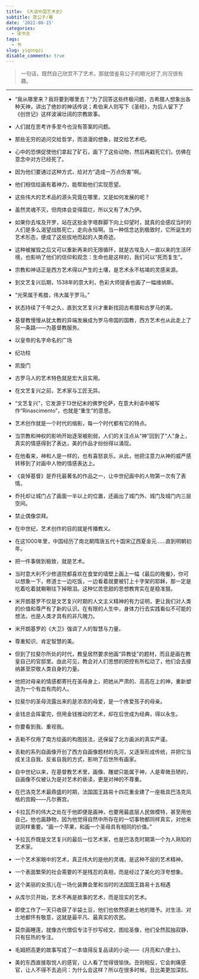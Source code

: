 ```yaml
---
title: 《大话中国艺术史》
subtitle: 意公子/著
date: '2022-08-15'
categories:
  - 读书志
tags:
  - 书
slug: yigongzi
disable_comments: true
---
```

> 一句话，既然自己欣赏不了艺术，那就借鉴易公子的眼光好了,何况很有趣。
---
- “我从哪里来？我将要到哪里去？”为了回答这些终极问题，古希腊人想象出各种天神，讲出了绝妙的神话传说；希伯来人则写下《圣经》，为后人留下了《创世记》这样波澜壮阔的宗教故事。  

- 人们就在思考许多至今也没有答案的问题。


- 那些无穷的追问交给哲学，而浪漫的想象，就交给艺术吧。


- 心中的恐惧促使他们拿起了矿石，画下了这些动物，然后再戳死它们，仿佛在意念中对方已经死了。


- 因为他们要通过这种方式，给对方“造成一万点伤害”啊。


- 他们相信绘画有着神力，能帮助他们实现愿望。


- 这些伟大的艺术品的源头究竟在哪里，又是如何发展的呢？


- 虽然灵魂不灭，但肉体会变得腐烂，所以又有了木乃伊。


- 如果你去埃及开罗，站在这些金字塔群脚下向上仰望时，就真的会感叹当时的人们是多么渴望战胜死亡，走向永恒啊。当一种信念达到极致时，它所诞生的艺术形态，便成了这些拔地而起的人类奇迹。


- 这种被摧毁之后又可以重新再来的无限循环，就是古埃及人一直以来的生活环境，也影响了他们的信仰和观念：生命也是这样的，我们可以“死而复生”。


- 宗教和神话正是西方艺术得以产生的土壤，是艺术永不枯竭的灵感来源。


- 到文艺复兴后期，1538年的意大利，色彩大师提香也画了一幅维纳斯。


- “光荣属于希腊，伟大属于罗马。”


- 状态持续了千年之久，直到文艺复兴才重新找回古希腊和古罗马的美。


- 基督教慢慢从犹太教的异端发展成为罗马帝国的国教，西方艺术也从此走上了另一条路——为基督教服务。


- 以皇帝的名字命名的广场


- 纪功柱


- 凯旋门


- 古罗马人的艺术特色就是宏大且实用。


- 在文艺复兴之前，艺术家与工匠无异。


- “文艺复兴”，它发源于13世纪末的佛罗伦萨，在意大利语中被写作“Rinascimento”，也就是“重生”的意思。


- 艺术创作就是一个时代的缩影，每一个时代都有它的特点。


- 当宗教和神权的影响开始逐渐被削弱，人们的关注点从“神”回到了“人”身上，真实的情感得到了表达，美的作品才纷纷得以涌现。


- 在他看来，神和人是一样的，也有喜怒哀乐。从此，他把注意力从神的威严感转移到了对画中人物的情感表达上。


- 《哀悼基督》是乔托最著名的作品之一，让中世纪画中的人物第一次有了表情。


- 乔托却让城门占了画面一半以上的位置，还画出了城门外、城门及城门内三层空间。


- 禁止偶像崇拜。


- 在中世纪，艺术创作的目的就是传播教义。


- 在这1000年里，中国经历了南北朝隋唐五代十国宋辽西夏金元……直到明朝初年。


- 把一件事做到极致，就是艺术。


- 当时意大利不少修道院都喜欢在食堂的墙壁上画上一幅《最后的晚餐》，你可以想象一下，修道士一边吃饭，一边看着就要被钉上十字架的耶稣，那一定是吃着吃着就唰唰往下掉眼泪。这种忆苦思甜的思想教育实在是稳准狠。


- 米开朗基罗不仅是文艺复兴时期的人文主义精神的有力证明，更让我们对人类的价值和尊严有了新的认识。在有限的人生中，身体力行去实践看似不可能的想法，也是人类才具有的非凡魄力。


- 米开朗基罗的《大卫》强调了人的智慧与力量。


- 尊重知识、肯定智慧的美。


- 但到了拉斐尔所处的时代，教皇居然要求他画“异教徒”的题材，而且是画在教皇自己的官邸里。由此可见，教会对人们思想的把控有所松动了，他们会去接纳甚至崇敬人类自身的力量。


- 他把对母亲的情感都寄托在圣母身上，把她从严肃的、高高在上的神，重新塑造为一个有血有肉的人。


- 拉斐尔的圣母流露出来的是浓浓的母爱，是一个疼爱孩子的母亲。


- 金钱总会挥霍完，但用金钱推动的艺术，却在后世成为经典，得以永生。


- 你要看到我、重视我。


- 丢勒不仅用了南方绘画的构图技法，还保留了北方画派的真实严谨。


- 丢勒的系列自画像开创了西方自画像题材的先河，又逐渐形成传统，并把它当成关注自我、反省自我的方式，影响了后世所有画家。


- 自中世纪以来，在基督教艺术里，画像、雕塑只能属于神，人是卑微丑陋的，自画像不仅被认为是对艺术的亵渎，更是对神的不尊重。


- 在巴洛克艺术最鼎盛的时期，法国国王路易十四花重金建了一座极具巴洛克风格的宫殿——凡尔赛宫。


- 卡拉瓦乔的伟大之处在于他即便是画神，也要用最底层人民做模特，甚至用他自己。他也画静物，因为他觉得自然中所存在的一切事物都同样真实，对他来说同样重要。“画一个苹果，和画一个圣母具有相同的价值。”


- 卡拉瓦乔既是文艺复兴的最后一位艺术家，也是巴洛克时期第一个为人熟知的艺术家。


- 一个艺术家眼中的艺术，真正伟大的是他的灵魂，是这种不屈的艺术精神。


- 一个表面繁荣的社会需要的不是残忍的真相，而是经过了美化的浮夸想象。


- 这个美丽的女孩儿在一场化装舞会里和当时的法国国王路易十五相遇


- 从库尔贝开始，艺术不再是故事的艺术，而是现实的艺术。


- 即使工作了一天只收获了半袋土豆，他们也依然感谢土地的赠予。对生活、对土地都怀有敬意，这就是最平凡、最真实的农民。


- 莫奈画睡莲，就像古代僧侣专注于抄写经文、图绘圣像，他们全然孤独寂静，只有狂热的专注。


- 毛姆把高更的故事写成了一本值得反复品读的小说——《月亮和六便士》。


- 美的东西直接取悦人的感官，让人看了觉得很愉快。丑则相反，它会刺痛感官，让人不得不去追问：为什么会这样？所以在很多时候，丑比美更加深刻。

